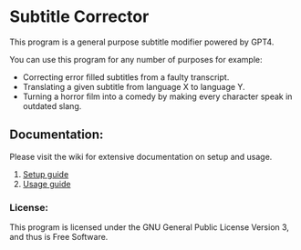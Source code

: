 # Subtitle Corrector
This program is a general purpose subtitle modifier powered by GPT4.

You can use this program for any number of purposes for example:
- Correcting error filled subtitles from a faulty transcript.
- Translating a given subtitle from language X to language Y.
- Turning a horror film into a comedy by making every character speak in outdated slang.

## Documentation:
Please visit the wiki for extensive documentation on setup and usage.
1. [Setup guide](https://github.com/sdxsd/SRT-corrector/wiki/Setup)
2. [Usage guide](https://github.com/sdxsd/SRT-corrector/wiki/Usage)

### License:
This program is licensed under the GNU General Public License Version 3, and thus is Free Software.